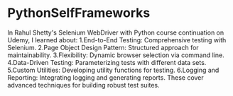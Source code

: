 # PythonSelfFrameworks
In Rahul Shetty's Selenium WebDriver with Python course continuation on Udemy, I learned about:
1.End-to-End Testing: Comprehensive testing with Selenium.
2.Page Object Design Pattern: Structured approach for maintainability.
3.Flexibility: Dynamic browser selection via command line.
4.Data-Driven Testing: Parameterizing tests with different data sets.
5.Custom Utilities: Developing utility functions for testing.
6.Logging and Reporting: Integrating logging and generating reports.
These cover advanced techniques for building robust test suites.
